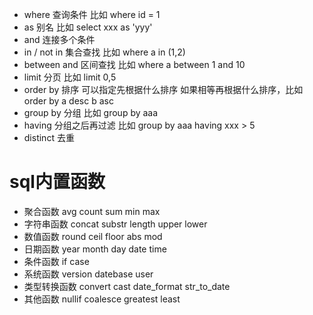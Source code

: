- where 查询条件 比如 where id = 1
- as 别名 比如 select xxx as 'yyy'
- and 连接多个条件
- in / not in 集合查找 比如 where a in (1,2)
- between and 区间查找 比如 where a between 1 and 10
- limit 分页 比如 limit 0,5
- order by 排序 可以指定先根据什么排序 如果相等再根据什么排序，比如 order by a desc b asc
- group by 分组 比如 group by aaa
- having 分组之后再过滤 比如 group by aaa having xxx > 5
- distinct 去重

# sql内置函数

- 聚合函数 avg count sum min max
- 字符串函数 concat substr length upper lower
- 数值函数 round ceil floor abs mod
- 日期函数 year month day date time
- 条件函数 if case
- 系统函数 version datebase user
- 类型转换函数 convert cast date_format str_to_date
- 其他函数 nullif coalesce greatest least
